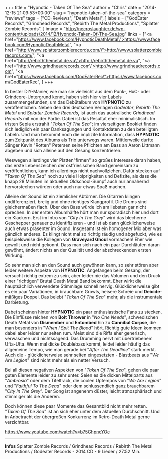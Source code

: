 +++
title = "Hypnotic - Taken Of The Sea"
author = "Chris"
date = "2014-12-15 21:09:53+00:00"
slug = "hypnotic-taken-of-the-sea"
category = "reviews"
tags = ["CD-Reviews", "Death Metal", ]
labels = ["GodEater Records", "Grindhead Records", "Rebirth The Metal Productions", "Splatter Zombie Records", ]
image = "http://necroslaughter.de/wp-content/uploads/2014/12/Hypnotic-Taken-Of-The-Sea.jpg"
links = ["<a href=\"https://www.facebook.com/HypnoticDeathMetal\">https://www.facebook.com/HypnoticDeathMetal</a>", "<a href=\"http://www.splatterzombierecords.com/\">http://www.splatterzombierecords.com/</a>", "<a href=\"http://rebirththemetal.de.vu\">http://rebirththemetal.de.vu</a>", "<a href=\"http://www.grindheadrecords.com\">http://www.grindheadrecords.com</a>", "<a href=\"https://www.facebook.com/GodEaterRec\">https://www.facebook.com/GodEaterRec</a>", ]
+++

In bester DIY-Manier, wie man sie vielleicht aus dem Punk-, HxC- oder Grindcore-Untergrund kennt, haben sich hier vier Labels zusammengefunden, um das Debütalbum von **HYPNOTIC** zu veröffentlichen. Neben den drei deutschen Verlägen _Godeater_, _Rebirth The Metal_ und _Splatter Zombie Records_, ist auch das australische _Grindhead Records_ mit von der Partie. Dabei ist das Resultat eher minimalistisch. Im tristen Sepia erstrahlt "_Taken Of The Sea_"; im vierseitigem Booklet finden sich lediglich ein paar Danksagungen und Kontaktdaten zu den beteiligten Labeln. Und man bekommt noch die implizite Information, dass **HYPNOTIC** zum Zeitpunkt des Albums als Trio unterwegs waren. Mittlerweile durfte Sänger Kevin "Rotten" Petersen seine Pflichten am Bass an Aaron Littmann abgeben und sich alleine auf den Gesang konzentrieren.

Weswegen allerdings vier Platten"firmen" so großes Interesse daran haben, das erste Lebenszeichen der ostfriesischen Band gemeinsam zu veröffentlichen, kann ich allerdings nicht nachvollziehen. Dafür stecken auf "_Taken Of The Sea_" noch zu viele Holprigkeiten und Defizite, als dass die knapp 28 Minuten im aktuellen Oldschool-Sumpf auch nur annähernd hervorstechen würden oder auch nur etwas Spaß machen.

Alleine der Sound ist ein ziemlicher Abtörner. Die Gitarren klingen undifferenziert, breiig und ohne richtiges Klangprofil. Die Drums sind gleichermaßen flach. Über den Bass würde ich am liebsten gar nicht sprechen. In der ersten Albumhälfte hört man nur sporadisch hier und dort ein Klackern. Erst im Intro von "_City In The Grey_" wird das blecherne Geschepper genauer zu identifizieren - und ist ab dann glücklicherweise auch etwas präsenter im Sound. Insgesamt ist ein homogener Mix aber was gänzlich anderes. Es klingt nicht mal so richtig räudig und abgefuckt, wie es beispielsweise die Kollegen von **Graveyard Ghoul** vormachen! Eher wie gewollt und nicht gekonnt. Dass man sich nach ein paar Durchläufen daran gewöhnt, ändert nichts an der Qualität und der abschreckenden ersten Wirkung.

So sehr man sich an den Sound auch gewöhnen kann, so sehr stören aber leider weitere Aspekte von **HYPNOTIC**. Angefangen beim Gesang, der versucht richtig extrem zu sein, aber leider nie das Volumen und den Druck einer "richtigen" Brutal Death Metal Band bekommt. Eher wirkt die hauptsächlich verwendete Stimmlage schnell nervig. Glücklicherweise gibt es ein paar Variationen, in brauchbare Growls, heisere Schreie und **Deicide**-mäßiges Doppel. Das belebt "_Taken Of The Sea_" mehr, als die instrumentale Darbietung.

Dabei scheinen hinter **HYPNOTIC** ein paar enthusiastische Fans zu stecken. Die Einflüsse reichen von **Bolt Thrower** in "_No One Needs_", schwedischen Death Metal von **Dismember** und **Entombed** hin zu **Cannibal Corpse**, die man besonders in "_When I Spit The Blood_" hört. Richtig gute Ideen kommen dabei aber leider nur selten rum. Meist sind die Riffs eher generisch, verwaschen und nichtssagend. Das Drumming nervt mit übertriebenem Ufta-Ufta. Wenn mal dicke Doublebass kommt, leidet leider häufig das allgemeine Tempo, wie man gerade bei "_After The Deadline_" stark merkt. Auch die - glücklicherweise sehr selten eingesetzten - Blastbeats aus "_We Are Legion_" sind nicht mehr als ein netter Versuch.

Bei all diesen negativen Aspekten von "_Taken Of The Sea_", gehen die paar guten Elemente leider zu sehr unter. Seien es die dicken Mittelparts aus "_Ambrosia_" oder dem Titeltrack, die coolen Uptempos von "_We Are Legion_" und "_Faithful To The Dead_" oder dem schlussendlich ganz brauchbarem "_City In The Grey_". Der Song ist angenehm düster, leicht atmosphärisch und stimmiger als die Anderen.

Doch können diese paar Momente das Gesamtbild nicht mehr retten. "_Taken Of The Sea_" ist an sich eher unter dem aktuellen Durchschnitt. Und in Anbetracht der übergroßen Konkurrenz im Retro-Death Metal gerne verzichtbar.

https://www.youtube.com/watch?v=b75GhpneYOc



---
**Infos**
Splatter Zombie Records / Grindhead Records / Rebirth The Metal Productions / Godeater Records - 2014
CD - 9 Lieder / 27:52 Min.
